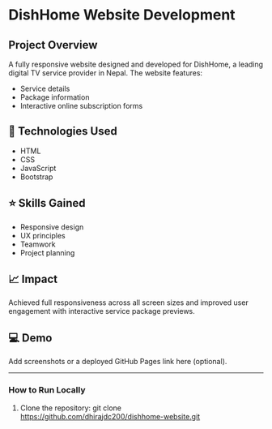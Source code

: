 # DishHome Website Development

## Project Overview
A fully responsive website designed and developed for DishHome, a leading digital TV service provider in Nepal. The website features:
- Service details
- Package information
- Interactive online subscription forms

## 🚀 Technologies Used
- HTML  
- CSS  
- JavaScript  
- Bootstrap  

## ⭐ Skills Gained
- Responsive design
- UX principles
- Teamwork
- Project planning  

## 📈 Impact
Achieved full responsiveness across all screen sizes and improved user engagement with interactive service package previews.

## 💻 Demo
Add screenshots or a deployed GitHub Pages link here (optional).

---

### How to Run Locally
1. Clone the repository:
git clone https://github.com/dhirajdc200/dishhome-website.git
